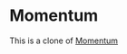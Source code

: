 # Momentum
This is a clone of [Momentum](https://chrome.google.com/webstore/detail/momentum/laookkfknpbbblfpciffpaejjkokdgca)
